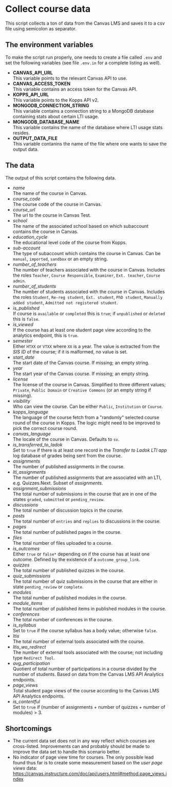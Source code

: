 # Collect course data

This script collects a ton of data from the Canvas LMS and saves it to a csv file using semicolon as separator.

## The environment variables

To make the script run properly, one needs to create a file called `.env` and set the following variables (see file `.env.in` for a complete listing as well).

- **CANVAS_API_URL**\
  This variable points to the relevant Canvas API to use.
- **CANVAS_ACCESS_TOKEN**\
  This variable contains an access token for the Canvas API.
- **KOPPS_API_URL**\
  This variable points to the Kopps API v2.
- **MONGODB_CONNECTION_STRING**\
  This variable contains a connection string to a MongoDB database containing stats about certain LTI usage.
- **MONGODB_DATABASE_NAME**\
  This variable contains the name of the database where LTI usage stats resides.
- **OUTPUT_DATA_FILE**\
  This variable contanins the name of the file where one wants to save the output data.

## The data

The output of this script contains the following data.

- _name_\
  The name of the course in Canvas.
- _course_code_\
  The course code of the course in Canvas.
- _course_url_\
  The url to the course in Canvas Test.
- _school_\
  The name of the associated school based on which subaccount contains the course in Canvas.
- _education_cycle_\
  The educational level code of the course from Kopps.
- _sub-account_\
  The type of subaccount which contains the course in Canvas. Can be `manual`, `imported`, `sandbox` or an empty string.
- _number_of_teachers_\
  The number of teachers associated with the course in Canvas. Includes the roles `Teacher`, `Course Responsible`, `Examiner`, `Ext. teacher`, `Course admin`.
- _number_of_students_\
  The number of students associated with the course in Canvas. Includes the roles `Student`, `Re-reg student`, `Ext. student`, `PhD student`, `Manually added student`, `Admitted not registered student`.
- _is_published_\
  If course is `available` or `completed` this is `true`; if `unpublished` or `deleted` this is `false`.
- _is_viewed_\
  If the course has at least one student page view according to the analytics endpoint, this is `true`.
- _semester_\
  Either `HTXX` or `VTXX` where `XX` is a year. The value is extracted from the _SIS ID_ of the course; if it is malformed, no value is set.
- _start_date_\
  The start date of the Canvas course. If missing; an empty string.
- _year_\
  The start year of the Canvas course. If missing; an empty string.
- _license_\
  The license of the course in Canvas. Simplified to three different values; `Private`, `Public Domain` or `Creative Commons` (or an empty string if missing).
- _visibility_\
  Who can view the course. Can be either `Public`, `Institution` or `Course`.
- _kopps_language_\
  The language of the course fetch from a "randomly" selected course round of the course in Kopps. The logic might need to be improved to pick the correct course round.
- _canvas_language_\
  The locale of the course in Canvas. Defaults to `sv`.
- _is_transferred_to_ladok_\
  Set to `true` if there is at least one record in the _Transfer to Ladok LTI app_ log database of grades being sent from the course.
- _assignments_\
  The number of published assignments in the course.
- _lti_assignments_\
  The number of published assignments that are associated with an LTI, e.g. Quizzes.Next. Subset of _assignments_.
- _assignment_submissions_\
  The total number of submissions in the course that are in one of the states `graded`, `submitted` or `pending_review`.
- _discussions_\
  The total number of discussion topics in the course.
- _posts_\
  The total number of `entries` and `replies` to discussions in the course.
- _pages_\
  The total number of published pages in the course.
- _files_\
  The total number of files uploaded to a course.
- _is_outcomes_\
  Either `true` or `false*` depending on if the course has at least one outcome. Defined by the existence of a `outcome_group_link`.
- _quizzes_\
  The total number of published quizzes in the course.
- _quiz_submissions_\
  The total number of quiz submissions in the course that are either in state `pending_review` or `complete`.
- _modules_\
  The total number of published modules in the course.
- _module_items_\
  The total number of published items in published modules in the course.
- _conferences_\
  The total number of conferences in the course.
- _is_syllabus_\
  Set to `true` if the course syllabus has a body value; otherwise `false`.
- _ltis_\
  The total number of external tools associated with the course.
- _ltis_wo_redirect_\
  The number of external tools associated with the course; not including type `Redirect Tool`.
- _avg_participation_\
  Quotient of total number of participations in a course divided by the number of students. Based on data from the Canvas LMS API Analytics endpoints.
- _page_views_\
  Total student page views of the course according to the Canvas LMS API Analytics endpoints.
- _is_contentful_\
  Set to `true` if (number of assignments + number of quizzes + number of modules) > 3.

## Shortcomings

- The current data set does not in any way reflect which courses are cross-listed. Improvements can and probably should be made to improve the data set to handle this scenario better.
- No indicator of page view time for courses. The only possible lead found thus far is to create some measurement based on the _user page views_ data: https://canvas.instructure.com/doc/api/users.html#method.page_views.index
